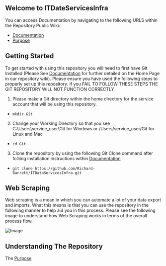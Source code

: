 ## Welcome to ITDateServicesInfra

You can access Documentation by navigating to the following URLS within the Repository Public Wiki:
- [Documentation](https://github.com/Richard-Barrett/ITDataServicesInfra/wiki)
- [Purpose](https://github.com/Richard-Barrett/ITDataServicesInfra/wiki/ITDataServicesInfra-Purpose)

## Getting Started

To get started with using this repository you will need to first have Git Installed (Please See [Documentation](https://github.com/Richard-Barrett/ITDataServicesInfra/wiki) for further detailed on the Home Page in our repository wiki). Please ensure you have used the following steps to properly set up this repository. If you FAIL TO FOLLOW THESE STEPS THE GIT REPOSITORY WILL NOT FUNCTION CORRECTLY
1. Please make a Git directory within the home directory for the service account that will be using this repository.
- `mkdir Git`
2. Change your Working Directory so that you see C:\Users\service_user\Git for Windows or /Users/service_user/Git for Linux and Mac
- `cd Git`
3. Clone the repository by using the following Git Clone command after folliing installation instructions within [Documentation](https://github.com/Richard-Barrett/ITDataServicesInfra/wiki)
- `git clone https://github.com/Richard-Barrett/ITDataServicesInfra.git`

## Web Scraping
Web scraping is a mean in which you can automate a lot of your data export and imports. What this means is that you can use the repository in the following manner to help aid you in this process. Please see the following image to understand how Web Scraping works in terms of the overall process flow. 

![Image](https://www.lucidchart.com/publicSegments/view/55833c2f-f932-4b14-8d16-9748c609e03e/image.jpeg)

## Understanding The Repository 

The [Purpose](https://github.com/Richard-Barrett/ITDataServicesInfra/wiki/ITDataServicesInfra-Purpose) 
